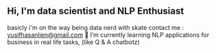 ## Hi, I'm data scientist and NLP Enthusiast
basicly i'm on the way being data nerd with skate
contact me : yusifhasanlien@gmail.com
🌱 I’m currently learning NLP applications for  business in real life tasks, (like Q & A chatbotz)

<!--
**yusif-hasanli/yusif-hasanli** is a ✨ _special_ ✨ repository because its `README.md` (this file) appears on your GitHub profile.

Here are some ideas to get you started:

- 🔭 I’m currently working on ...
- 🌱 I’m currently learning ...
- 👯 I’m looking to collaborate on ...
- 🤔 I’m looking for help with ...
- 💬 Ask me about ...
- 📫 How to reach me: ...
- 😄 Pronouns: ...
- ⚡ Fun fact: ...
-->
